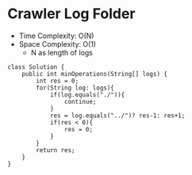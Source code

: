 # Crawler Log Folder

- Time Complexity: O(N)
- Space Complexity: O(1)
  - N as length of logs

```
class Solution {
    public int minOperations(String[] logs) {
        int res = 0;
        for(String log: logs){
            if(log.equals("./")){
                continue;
            }
            res = log.equals("../")? res-1: res+1;
            if(res < 0){
                res = 0;
            }
        }
        return res;
    }
}
```
